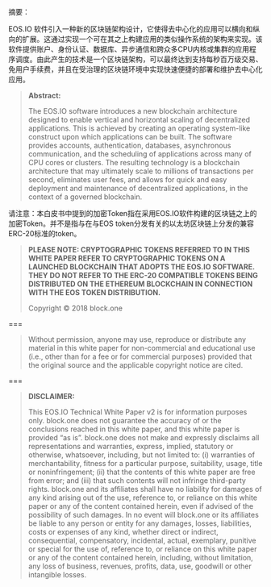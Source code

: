 摘要：

EOS.IO 软件引入一种新的区块链架构设计，它使得去中心化的应用可以横向和纵向的扩展。这通过实现一个可在其之上构建应用的类似操作系统的架构来实现。该软件提供账户、身份认证、数据库、异步通信和跨众多CPU内核或集群的应用程序调度。由此产生的技术是一个区块链架构，可以最终达到支持每秒百万级交易、免用户手续费，并且在受治理的区块链环境中实现快速便捷的部署和维护去中心化应用。

> **Abstract:**
>
> The EOS.IO software introduces a new blockchain architecture designed to enable vertical and horizontal scaling of decentralized applications. This is achieved by creating an operating system-like construct upon which applications can be built. The software provides accounts, authentication, databases, asynchronous communication, and the scheduling of applications across many of CPU cores or clusters. The resulting technology is a blockchain architecture that may ultimately scale to millions of transactions per second, eliminates user fees, and allows for quick and easy deployment and maintenance of decentralized applications, in the context of a governed blockchain.

请注意：本白皮书中提到的加密Token指在采用EOS.IO软件构建的区块链之上的加密Token。并不是指与在与EOS token分发有关的以太坊区块链上分发的兼容ERC-20标准的token。

> **PLEASE NOTE: CRYPTOGRAPHIC TOKENS REFERRED TO IN THIS WHITE PAPER REFER TO CRYPTOGRAPHIC TOKENS ON A LAUNCHED BLOCKCHAIN THAT ADOPTS THE EOS.IO SOFTWARE. THEY DO NOT REFER TO THE ERC-20 COMPATIBLE TOKENS BEING DISTRIBUTED ON THE ETHEREUM BLOCKCHAIN IN CONNECTION WITH THE EOS TOKEN DISTRIBUTION.**
>
> Copyright © 2018 block.one

===

> Without permission, anyone may use, reproduce or distribute any material in this white paper for non-commercial and educational use \(i.e., other than for a fee or for commercial purposes\) provided that the original source and the applicable copyright notice are cited.

===

> **DISCLAIMER:**
>
> This EOS.IO Technical White Paper v2 is for information purposes only. block.one does not guarantee the accuracy of or the conclusions reached in this white paper, and this white paper is provided “as is”. block.one does not make and expressly disclaims all representations and warranties, express, implied, statutory or otherwise, whatsoever, including, but not limited to: \(i\) warranties of merchantability, fitness for a particular purpose, suitability, usage, title or noninfringement; \(ii\) that the contents of this white paper are free from error; and \(iii\) that such contents will not infringe third-party rights. block.one and its affiliates shall have no liability for damages of any kind arising out of the use, reference to, or reliance on this white paper or any of the content contained herein, even if advised of the possibility of such damages. In no event will block.one or its affiliates be liable to any person or entity for any damages, losses, liabilities, costs or expenses of any kind, whether direct or indirect, consequential, compensatory, incidental, actual, exemplary, punitive or special for the use of, reference to, or reliance on this white paper or any of the content contained herein, including, without limitation, any loss of business, revenues, profits, data, use, goodwill or other intangible losses.



